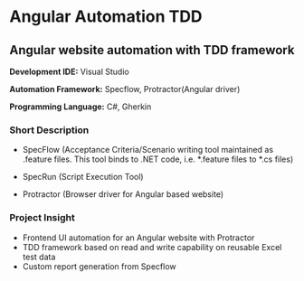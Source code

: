 # Angular Automation TDD
## Angular website automation with TDD framework

**Development IDE:** Visual Studio

**Automation Framework:** Specflow, Protractor(Angular driver)

**Programming Language:** C#, Gherkin


### Short Description
- SpecFlow (Acceptance Criteria/Scenario writing tool maintained as .feature files. This tool binds to .NET code, i.e. *.feature files to *.cs files)

- SpecRun (Script Execution Tool)

- Protractor (Browser driver for Angular based website)

### Project Insight
- Frontend UI automation for an Angular website with Protractor
- TDD framework based on read and write capability on reusable Excel test data
- Custom report generation from Specflow
